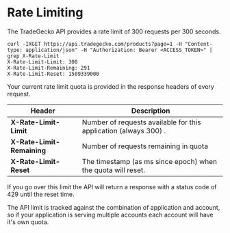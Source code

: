# Rate Limiting

The TradeGecko API provides a rate limit of 300 requests per 300 seconds.

```
curl -IXGET https://api.tradegecko.com/products?page=1 -H "Content-type: application/json" -H "Authorization: Bearer <ACCESS_TOKEN>" | grep X-Rate-Limit  
X-Rate-Limit-Limit: 300
X-Rate-Limit-Remaining: 291
X-Rate-Limit-Reset: 1509339000  
```

Your current rate limit quota is provided in the response headers of every request.

| Header                     | Description
| -------------------------- | ------------- 
| **X-Rate-Limit-Limit**     | Number of requests available for this application (always 300)       .
| **X-Rate-Limit-Remaining** | Number of requests remaining in quota
| **X-Rate-Limit-Reset**     | The timestamp (as ms since epoch) when the quota will reset.

If you go over this limit the API will return a response with a status code of 429 until the reset time.

<aside class="notice">  
 The API limit is tracked against the combination of application and account, so if your application is serving multiple accounts each account will have it's own quota.
</aside>
